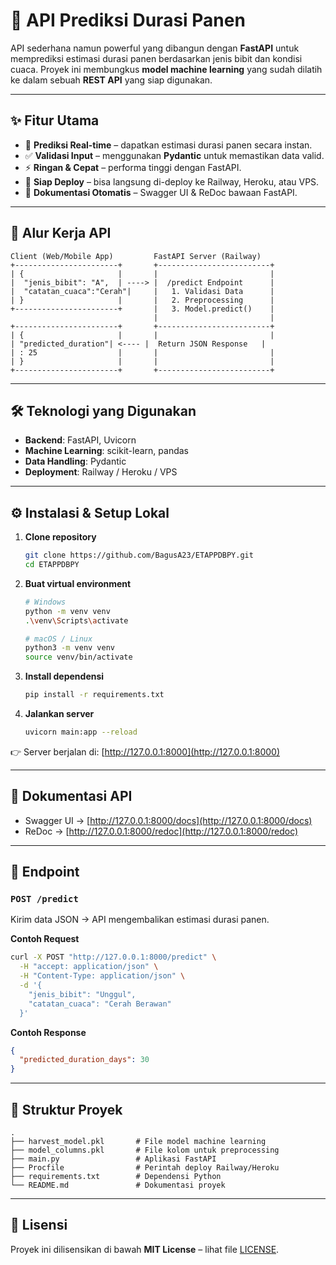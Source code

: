 # 🌾 API Prediksi Durasi Panen

API sederhana namun powerful yang dibangun dengan **FastAPI** untuk memprediksi estimasi durasi panen berdasarkan jenis bibit dan kondisi cuaca. Proyek ini membungkus **model machine learning** yang sudah dilatih ke dalam sebuah **REST API** yang siap digunakan.

---

## ✨ Fitur Utama

* 🔮 **Prediksi Real-time** – dapatkan estimasi durasi panen secara instan.
* ✅ **Validasi Input** – menggunakan **Pydantic** untuk memastikan data valid.
* ⚡ **Ringan & Cepat** – performa tinggi dengan FastAPI.
* 🚀 **Siap Deploy** – bisa langsung di-deploy ke Railway, Heroku, atau VPS.
* 📖 **Dokumentasi Otomatis** – Swagger UI & ReDoc bawaan FastAPI.

---

## 🚀 Alur Kerja API

```text
Client (Web/Mobile App)         FastAPI Server (Railway)
+-----------------------+       +-------------------------+
| {                     |       |                         |
|  "jenis_bibit": "A",  | ----> |  /predict Endpoint      |
|  "catatan_cuaca":"Cerah"|     |   1. Validasi Data      |
| }                     |       |   2. Preprocessing      |
+-----------------------+       |   3. Model.predict()    |
                                |                         |
+-----------------------+       +-------------------------+
| {                     |       |                         |
| "predicted_duration"| <---- |  Return JSON Response   |
| : 25                  |       |                         |
| }                     |       |                         |
+-----------------------+       +-------------------------+
```

---

## 🛠️ Teknologi yang Digunakan

* **Backend**: FastAPI, Uvicorn
* **Machine Learning**: scikit-learn, pandas
* **Data Handling**: Pydantic
* **Deployment**: Railway / Heroku / VPS

---

## ⚙️ Instalasi & Setup Lokal

1. **Clone repository**

   ```bash
   git clone https://github.com/BagusA23/ETAPPDBPY.git
   cd ETAPPDBPY
   ```

2. **Buat virtual environment**

   ```bash
   # Windows
   python -m venv venv
   .\venv\Scripts\activate

   # macOS / Linux
   python3 -m venv venv
   source venv/bin/activate
   ```

3. **Install dependensi**

   ```bash
   pip install -r requirements.txt
   ```

4. **Jalankan server**

   ```bash
   uvicorn main:app --reload
   ```

👉 Server berjalan di: [http://127.0.0.1:8000](http://127.0.0.1:8000)

---

## 🔌 Dokumentasi API

* Swagger UI → [http://127.0.0.1:8000/docs](http://127.0.0.1:8000/docs)
* ReDoc → [http://127.0.0.1:8000/redoc](http://127.0.0.1:8000/redoc)

---

## 📡 Endpoint

### `POST /predict`

Kirim data JSON → API mengembalikan estimasi durasi panen.

**Contoh Request**

```bash
curl -X POST "http://127.0.0.1:8000/predict" \
  -H "accept: application/json" \
  -H "Content-Type: application/json" \
  -d '{
    "jenis_bibit": "Unggul",
    "catatan_cuaca": "Cerah Berawan"
  }'
```

**Contoh Response**

```json
{
  "predicted_duration_days": 30
}
```

---

## 📂 Struktur Proyek

```text
.
├── harvest_model.pkl       # File model machine learning
├── model_columns.pkl       # File kolom untuk preprocessing
├── main.py                 # Aplikasi FastAPI
├── Procfile                # Perintah deploy Railway/Heroku
├── requirements.txt        # Dependensi Python
└── README.md               # Dokumentasi proyek
```

---

## 📄 Lisensi

Proyek ini dilisensikan di bawah **MIT License** – lihat file [LICENSE](./LICENSE).
